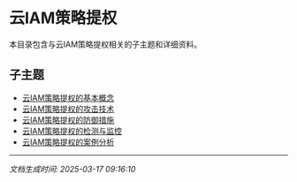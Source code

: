 # 云IAM策略提权

本目录包含与云IAM策略提权相关的子主题和详细资料。

## 子主题

- [云IAM策略提权的基本概念](cloud-iam-privesc/basic-concepts.md)
- [云IAM策略提权的攻击技术](cloud-iam-privesc/attack-techniques.md)
- [云IAM策略提权的防御措施](cloud-iam-privesc/defense-measures.md)
- [云IAM策略提权的检测与监控](cloud-iam-privesc/detection-monitoring.md)
- [云IAM策略提权的案例分析](cloud-iam-privesc/case-studies.md)

---

*文档生成时间: 2025-03-17 09:16:10*
